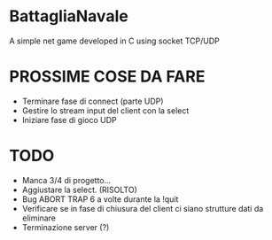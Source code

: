 # BattagliaNavale
A simple net game developed in C using socket TCP/UDP

# PROSSIME COSE DA FARE
- Terminare fase di connect (parte UDP)
- Gestire lo stream input del client con la select
- Iniziare fase di gioco UDP

# TODO
- Manca 3/4 di progetto...
- Aggiustare la select. (RISOLTO)
- Bug ABORT TRAP 6 a volte durante la !quit
- Verificare se in fase di chiusura del client ci siano strutture dati da eliminare
- Terminazione server (?)
